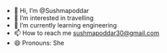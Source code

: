 - 👋 Hi, I’m @Sushmapoddar
- 👀 I’m interested in travelling
- 🌱 I’m currently learning engineering
- 📫 How to reach me sushmapoddar30@gmail.com
- 😄 Pronouns: She


<!---
Sushmapoddar/Sushmapoddar is a ✨ special ✨ repository because its `README.md` (this file) appears on your GitHub profile.
You can click the Preview link to take a look at your changes.
--->
